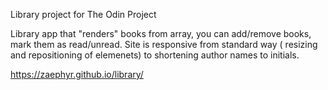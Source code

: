 Library project for The Odin Project

Library app that "renders" books from array, you can add/remove books, mark them as read/unread.
Site is responsive from standard way ( resizing and repositioning of elemenets) to shortening author names to initials.

https://zaephyr.github.io/library/
